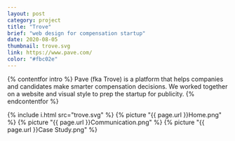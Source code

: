 ```yaml
---
layout: post
category: project
title: "Trove"
brief: "web design for compensation startup"
date: 2020-08-05
thumbnail: trove.svg
link: https://www.pave.com/
color: "#fbc02e"
---
```


{% contentfor intro %}
Pave (fka Trove) is a platform that helps companies and candidates make smarter compensation decisions. We worked together on a website and visual style to prep the startup for publicity.
{% endcontentfor %}

{% include i.html src="trove.svg" %}
{% picture "{{ page.url }}Home.png" %}
{% picture "{{ page.url }}Communication.png" %}
{% picture "{{ page.url }}Case Study.png" %}
